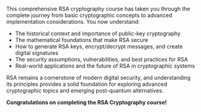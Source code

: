 This comprehensive RSA cryptography course has taken you through the complete journey from basic cryptographic concepts to advanced implementation considerations. You now understand:

- The historical context and importance of public-key cryptography
- The mathematical foundations that make RSA secure
- How to generate RSA keys, encrypt/decrypt messages, and create digital signatures
- The security assumptions, vulnerabilities, and best practices for RSA
- Real-world applications and the future of RSA in cryptographic systems

RSA remains a cornerstone of modern digital security, and understanding its principles provides a solid foundation for exploring advanced cryptographic topics and emerging post-quantum alternatives.

**Congratulations on completing the RSA Cryptography course!**